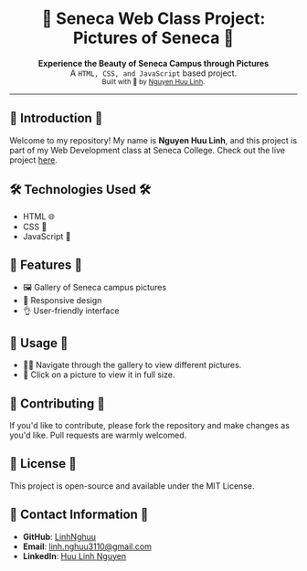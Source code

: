 <h1 align="center">📸 Seneca Web Class Project: Pictures of Seneca 📸</h1>

<div align="center">
  <strong>Experience the Beauty of Seneca Campus through Pictures</strong>
</div>
<div align="center">
  A <code>HTML, CSS, and JavaScript</code> based project.
</div>

<div align="center">
  <sub>Built with 🌟 by <a href="https://www.linkedin.com/in/huu-linh-nguyen-96003a233/">Nguyen Huu Linh</a>.
</div>

---

## 🌟 Introduction 🌟

Welcome to my repository! My name is **Nguyen Huu Linh**, and this project is part of my Web Development class at Seneca College. Check out the live project [here](https://web-sekaka.vercel.app/).

## 🛠 Technologies Used 🛠

- HTML 🌐
- CSS 🎨
- JavaScript 📜

## 🚀 Features 🚀

- 🖼 Gallery of Seneca campus pictures
- 📱 Responsive design
- 👌 User-friendly interface

## 📘 Usage 📘

- 🚶‍♂️ Navigate through the gallery to view different pictures.
- 👀 Click on a picture to view it in full size.

## 🤝 Contributing 🤝

If you'd like to contribute, please fork the repository and make changes as you'd like. Pull requests are warmly welcomed.

## 📜 License 📜

This project is open-source and available under the MIT License.

## 💌 Contact Information 💌

- **GitHub**: [LinhNghuu](https://github.com/LinhNghuu)
- **Email**: <a href="mailto:linh.nghuu3110@gmail.com">linh.nghuu3110@gmail.com</a>
- **LinkedIn**: [Huu Linh Nguyen](https://www.linkedin.com/in/huu-linh-nguyen-96003a233/)
